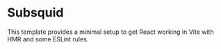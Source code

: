 # Subsquid

This template provides a minimal setup to get React working in Vite with HMR and some ESLint rules.
